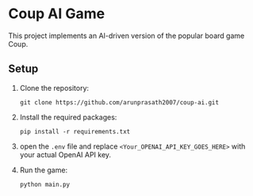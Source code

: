    # Coup AI Game

   This project implements an AI-driven version of the popular board game Coup.

   ## Setup

   1. Clone the repository:
      ```
      git clone https://github.com/arunprasath2007/coup-ai.git
      ```

   2. Install the required packages:
      ```
      pip install -r requirements.txt
      ```

   3. open the `.env` file and replace `<Your_OPENAI_API_KEY_GOES_HERE>` with your actual OpenAI API key.

   4. Run the game:
      ```
      python main.py
      ```
